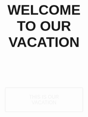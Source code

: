 <!DOCTYPE html>
<html lang="en">

<head>
  <meta charset="UTF-8">
  <meta name="viewport" content="width=device-width, initial-scale=1.0">
  <title>Halaman Beranda</title>
  <style>
    body {
      background-image: url('https://github.com/IamJhojo79/tugasPWC/blob/main/Pemandangan-Laut-Raja-Ampat-Yang-Indah.jpg');
      background-size: cover;
      background-position: center;
      font-family: 'kristen itc', sans-serif;
      margin: 0;
      padding: 0;
      overflow: hidden;
    }

    header {
      text-align: center;
      color: whitesmoke;
      text-shadow: -2px -2px 0 #333333, 2px -2px 0 #333333, -2px 2px 0 #333333, 2px 2px 0 #333333;
    }

    #main-content {
      position: relative;
      overflow: hidden;
      height: 100vh;
    }

    #moving-text {
      position: absolute;
      top: 50%;
      left: 50%;
      transform: translate(-60%, -60%);
      font-size: 30px;
      animation: moveText 1s linear infinite;
    }

    /* Style dasar untuk tombol */
    .my-button {
      display: block;
      padding: 20px 40px;
      font-size: 16px;
      text-align: center;
      text-decoration: none;
      cursor: pointer;
      border: 2px solid #f0f0f0;
      color: #f0f0f0;
      border-radius: 5px;
      transition: background-color 0.10s;
    }

    /* Hover effect */
    .my-button:hover {
      background-color: #3498db;
      color: #fff;
    }

    @keyframes moveText {
      0% {
        transform: translate(-50%, -50%);
      }

      25% {
        transform: translate(-50%, -40%);
      }

      50% {
        transform: translate(-50%, -50%);
      }

      75% {
        transform: translate(-50%, -60%);
      }

      100% {
        transform: translate(-50%, -50%);
      }
    }

    #description {
      text-align: center;
      padding: 40px;
      background-color: #ecf0f1;
    }
  </style>
</head>

<body>

  <div id="main-content">
    <div id="moving-text">
      <nav>
        <header>
          <h1>WELCOME TO OUR VACATION</h1>
        </header>
        <a href="presentasiPWC.html" href="#" class="my-button">THIS IS OUR VACATION</a>
      </nav>
    </div>
  </div>

  <script>
    document.addEventListener('mousemove', function (e) {
      const x = e.clientX / window.innerWidth - 0.5;
      const y = e.clientY / window.innerHeight - 0.5;
      document.body.style.transform = 'translate(' + -x * 50 + 'px, ' + -y * 50 + 'px)';
    });
  </script>

</body>

</html>
